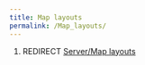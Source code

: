 ```yaml
---
title: Map layouts
permalink: /Map_layouts/
---
```


1.  REDIRECT [Server/Map layouts](Server_Map_layouts "wikilink")
